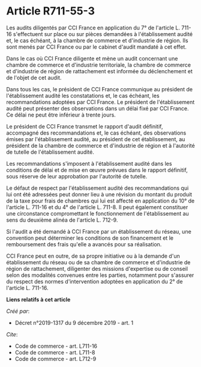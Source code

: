# Article R711-55-3 

Les audits diligentés par CCI France en application du 7° de l'article L. 711-16 s'effectuent sur place ou sur pièces
demandées à l'établissement audité et, le cas échéant, à la chambre de commerce et d'industrie de région. Ils sont menés par
CCI France ou par le cabinet d'audit mandaté à cet effet. 

Dans le cas où CCI France diligente et mène un audit concernant une chambre de commerce et d'industrie territoriale, la
chambre de commerce et d'industrie de région de rattachement est informée du déclenchement et de l'objet de cet audit. 

Dans tous les cas, le président de CCI France communique au président de l'établissement audité les constatations et, le cas
échéant, les recommandations adoptées par CCI France. Le président de l'établissement audité peut présenter des observations
dans un délai fixé par CCI France. Ce délai ne peut être inférieur à trente jours. 

Le président de CCI France transmet le rapport d'audit définitif, accompagné des recommandations et, le cas échéant, des
observations émises par l'établissement audité, au président de cet établissement, au président de la chambre de commerce et
d'industrie de région et à l'autorité de tutelle de l'établissement audité. 

Les recommandations s'imposent à l'établissement audité dans les conditions de délai et de mise en œuvre prévues dans le
rapport définitif, sous réserve de leur approbation par l'autorité de tutelle. 

Le défaut de respect par l'établissement audité des recommandations qui lui ont été adressées peut donner lieu à une révision
du montant du produit de la taxe pour frais de chambres qui lui est affecté en application du 10° de l'article L. 711-16 et
du 4° de l'article L. 711-8. Il peut également constituer une circonstance compromettant le fonctionnement de l'établissement
au sens du deuxième alinéa de l'article L. 712-9. 

Si l'audit a été demandé à CCI France par un établissement du réseau, une convention peut déterminer les conditions de son
financement et le remboursement des frais qu'elle a avancés pour sa réalisation. 

CCI France peut en outre, de sa propre initiative ou à la demande d'un établissement du réseau ou de sa chambre de commerce
et d'industrie de région de rattachement, diligenter des missions d'expertise ou de conseil selon des modalités convenues
entre les parties, notamment pour s'assurer du respect des normes d'intervention adoptées en application du 2° de l'article
L. 711-16.

**Liens relatifs à cet article**

_Créé par_:

  - Décret n°2019-1317 du 9 décembre 2019 - art. 1

_Cite_:

  - Code de commerce - art. L711-16
  - Code de commerce - art. L711-8
  - Code de commerce - art. L712-9
